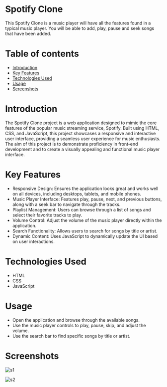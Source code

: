 # Spotify Clone
This Spotify Clone is a music player will have all the features found in a typical music player. You will be able to add, play, pause and seek songs that have been added.

# Table of contents
- [Introduction](#introduction)
- [Key Features](#key-features)
- [Technologies Used](#technologies-used)
- [Usage](#usage)
- [Screenshots](#screenshots)

# Introduction
The Spotify Clone project is a web application designed to mimic the core features of the popular music streaming service, Spotify. Built using HTML, CSS, and JavaScript, this project showcases a responsive and interactive user interface, providing a seamless user experience for music enthusiasts. The aim of this project is to demonstrate proficiency in front-end development and to create a visually appealing and functional music player interface.

# Key Features
- Responsive Design:
  Ensures the application looks great and works well on all devices, including desktops, tablets, and mobile phones.
- Music Player Interface:
  Features play, pause, next, and previous buttons, along with a seek bar to navigate through the tracks.
- Playlist Management:
  Users can browse through a list of songs and select their favorite tracks to play.
- Volume Control:
  Adjust the volume of the music player directly within the application.
- Search Functionality:
  Allows users to search for songs by title or artist.
- Dynamic Content:
  Uses JavaScript to dynamically update the UI based on user interactions.

# Technologies Used
- HTML
- CSS
- JavaScript
  
# Usage
- Open the application and browse through the available songs.
- Use the music player controls to play, pause, skip, and adjust the volume.
- Use the search bar to find specific songs by title or artist.

# Screenshots
![s1](https://github.com/Vivek92503/Spotify_Clone/assets/156999897/6f0ad8e5-bfcd-4a2b-99bf-1ba03af70f56)

![s2](https://github.com/Vivek92503/Spotify_Clone/assets/156999897/a29aec50-df4d-4d86-9a35-b1d6a801071d)


